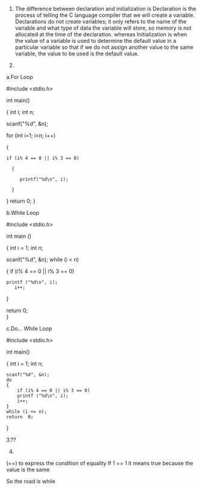 1. The difference between declaration and initialization is
Declaration is the process of telling the C language compiler that we will create a variable. Declarations do not create variables; it only refers to the name of the variable and what type of data the variable will store, so memory is not allocated at the time of the declaration. whereas Initialization is when the value of a variable is used to determine the default value in a particular variable so that if we do not assign another value to the same variable, the value to be used is the default value.

2.
a.For Loop

#include <stdio.h>

int main()

{
  int i;
  int n;
  
  scanf("%d", &n);
  
  for (int i=1; i<n; i++)
  
  {
  	
    if (i% 4 == 0 || i% 3 == 0)
      
	  {
         
		 printf("%d\n", i);
      
	  }
  }
  return 0;
}


b.While Loop

#include <stdio.h>

int main ()

{
   int i = 1;
   int n;
   
   scanf("%d", &n);
   while (i < n)
   
   {
       if (i% 4 == 0 || i% 3 == 0)
       
   	printf ("%d\n", i);
       i++;
   }

   return 0;   
}


c.Do... While Loop

#include <stdio.h>

int main()

{
    int i = 1;
    int n;

    scanf("%d", &n);
    do
    {
        if (i% 4 == 0 || i% 3 == 0)
        printf ("%d\n", i);
        i++;
    }
    while (i <= n);
    return  0;
    
}

3.??

4.
(==) to express the condition of equality
If 1 == 1 it means true because the value is the same

So the road is while
